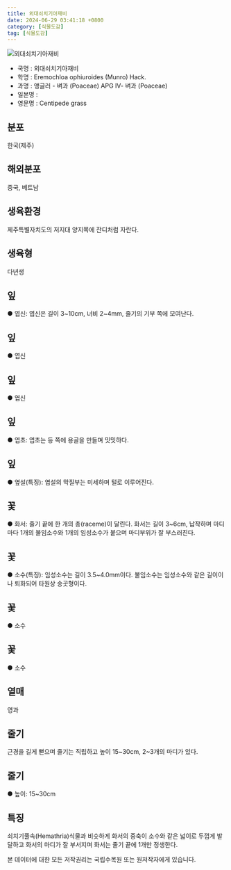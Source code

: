 ```yaml
---
title: 외대쇠치기아재비
date: 2024-06-29 03:41:18 +0800
category: [식물도감]
tag: [식물도감]
---
```




![외대쇠치기아재비](/fileUpload/plants/basic/Gramineae/Eremochloa/22576/22576_20160726140010845files_th2.jpg)
- 국명 : 외대쇠치기아재비
- 학명 : Eremochloa ophiuroides (Munro) Hack.
- 과명 : 앵글러 - 벼과 (Poaceae) APG Ⅳ- 벼과 (Poaceae)
- 일본명 : 
- 영문명 : Centipede grass


## 분포
한국(제주)
## 해외분포
중국, 베트남
## 생육환경
제주특별자치도의 저지대 양지쪽에 잔디처럼 자란다.
## 생육형
다년생
## 잎
● 엽신: 엽신은 길이 3~10cm, 너비 2~4mm, 줄기의 기부 쪽에 모여난다.
## 잎
● 엽신
## 잎
● 엽신
## 잎
● 엽초: 엽초는 등 쪽에 용골을 만들며 밋밋하다.
## 잎
● 옆설(특징): 엽설의 막질부는 미세하며 털로 이루어진다.
## 꽃
● 화서: 줄기 끝에 한 개의 총(raceme)이 달린다. 화서는 길이 3~6cm, 납작하며 마디마다 1개의 불임소수와 1개의 임성소수가 붙으며 마디부위가 잘 부스러진다.
## 꽃
● 소수(특징): 임성소수는 길이 3.5~4.0mm이다. 불임소수는 임성소수와 같은 길이이나 퇴화되어 타원상 송곳형이다.
## 꽃
● 소수
## 꽃
● 소수
## 열매
영과
## 줄기
근경을 길게 뻗으며 줄기는 직립하고 높이 15~30cm, 2~3개의 마디가 있다.
## 줄기
● 높이: 15~30cm
## 특징
쇠치기풀속(Hemathria)식물과 비슷하게 화서의 중축이 소수와 같은 넓이로 두껍게 발달하고 화서의 마디가 잘 부서지며 화서는 줄기 끝에 1개만 정생한다.






본 데이터에 대한 모든 저작권리는 국립수목원 또는 원저작자에게 있습니다.
